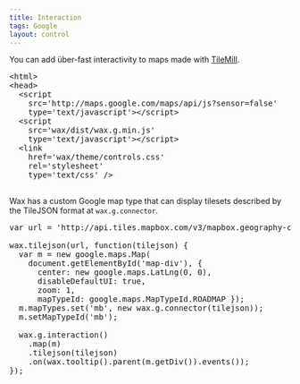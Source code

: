 ```yaml
---
title: Interaction
tags: Google
layout: control
---
```


You can add über-fast interactivity to maps made with
[TileMill](http://tilemill.com/).

<pre class='prettyprint'>
&lt;html&gt;
&lt;head&gt;
  &lt;script
    src='http://maps.google.com/maps/api/js?sensor=false'
    type='text/javascript'&gt;&lt;/script&gt;
  &lt;script
    src='wax/dist/wax.g.min.js'
    type='text/javascript'&gt;&lt;/script&gt;
  &lt;link
    href='wax/theme/controls.css'
    rel='stylesheet'
    type='text/css' /&gt;
    </head>
</pre>

Wax has a custom Google map type that can display tilesets described by
the TileJSON format at `wax.g.connector`.

<div id='map-div' class='demo-map'></div>

<pre class='prettyprint live'>
var url = 'http://api.tiles.mapbox.com/v3/mapbox.geography-class.jsonp';

wax.tilejson(url, function(tilejson) {
  var m = new google.maps.Map(
    document.getElementById('map-div'), {
      center: new google.maps.LatLng(0, 0),
      disableDefaultUI: true,
      zoom: 1,
      mapTypeId: google.maps.MapTypeId.ROADMAP });
  m.mapTypes.set('mb', new wax.g.connector(tilejson));
  m.setMapTypeId('mb');

  wax.g.interaction()
    .map(m)
    .tilejson(tilejson)
    .on(wax.tooltip().parent(m.getDiv()).events());
});
</pre>
